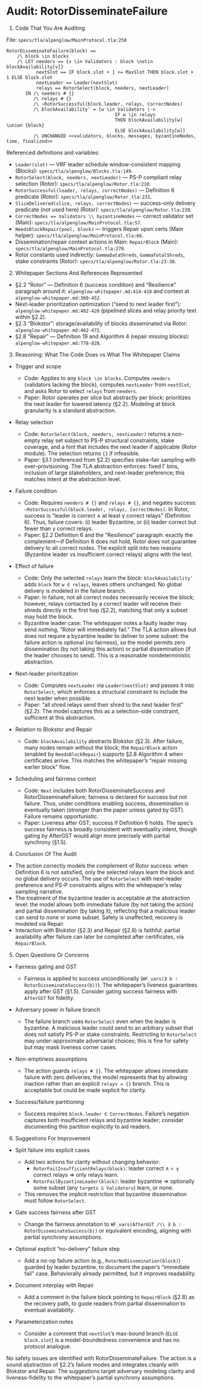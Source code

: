 # Audit: RotorDisseminateFailure

1. Code That You Are Auditing

File: `specs/tla/alpenglow/MainProtocol.tla:258`

```tla
RotorDisseminateFailure(block) ==
    /\ block \in blocks
    /\ LET needers == {v \in Validators : block \notin blockAvailability[v]}
           nextSlot == IF block.slot + 1 <= MaxSlot THEN block.slot + 1 ELSE block.slot
           nextLeader == Leader(nextSlot)
           relays == RotorSelect(block, needers, nextLeader)
       IN /\ needers # {}
          /\ relays # {}
          /\ ~RotorSuccessful(block.leader, relays, CorrectNodes)
          /\ blockAvailability' = [w \in Validators |->
                                        IF w \in relays
                                        THEN blockAvailability[w] \union {block}
                                        ELSE blockAvailability[w]]
          /\ UNCHANGED <<validators, blocks, messages, byzantineNodes, time, finalized>>
```

Referenced definitions and variables:

- `Leader(slot)` — VRF leader schedule window-consistent mapping (Blocks): `specs/tla/alpenglow/Blocks.tla:149`.
- `RotorSelect(block, needers, nextLeader)` — PS-P compliant relay selection (Rotor): `specs/tla/alpenglow/Rotor.tla:210`.
- `RotorSuccessful(leader, relays, correctNodes)` — Definition 6 predicate (Rotor): `specs/tla/alpenglow/Rotor.tla:231`.
- `SliceDelivered(slice, relays, correctNodes)` — success-only delivery predicate (not used here) (Rotor): `specs/tla/alpenglow/Rotor.tla:239`.
- `CorrectNodes == Validators \\ byzantineNodes` — correct validator set (Main): `specs/tla/alpenglow/MainProtocol.tla:57`.
- `NeedsBlockRepair(pool, block)` — triggers Repair upon certs (Main helper): `specs/tla/alpenglow/MainProtocol.tla:66`.
- Dissemination/repair context actions in Main: `RepairBlock` (Main): `specs/tla/alpenglow/MainProtocol.tla:278`.
- Rotor constants used indirectly: `GammaDataShreds`, `GammaTotalShreds`, stake constraints (Rotor): `specs/tla/alpenglow/Rotor.tla:23-38`.

2. Whitepaper Sections And References Represented

- §2.2 “Rotor” — Definition 6 (success condition) and “Resilience” paragraph around it: `alpenglow-whitepaper.md:414-418` and context at `alpenglow-whitepaper.md:360-452`.
- Next-leader prioritization optimization (“send to next leader first”): `alpenglow-whitepaper.md:402-420` (pipelined slices and relay priority text within §2.2).
- §2.3 “Blokstor”: storage/availability of blocks disseminated via Rotor: `alpenglow-whitepaper.md:462-472`.
- §2.8 “Repair” — Definition 19 and Algorithm 4 (repair missing blocks): `alpenglow-whitepaper.md:778-828`.

3. Reasoning: What The Code Does vs What The Whitepaper Claims

- Trigger and scope
  - Code: Applies to any `block \in blocks`. Computes `needers` (validators lacking the block), computes `nextLeader` from `nextSlot`, and asks Rotor to select `relays` from `needers`.
  - Paper: Rotor operates per slice but abstractly per block; prioritizes the next leader for lowered latency (§2.2). Modeling at block granularity is a standard abstraction.

- Relay selection
  - Code: `RotorSelect(block, needers, nextLeader)` returns a non-empty relay set subject to PS-P structural constraints, stake coverage, and a hint that includes the next leader if applicable (Rotor module). The selection returns `{}` if infeasible.
  - Paper: §3.1 (referenced from §2.2) specifies stake-fair sampling with over-provisioning. The TLA abstraction enforces: fixed Γ bins, inclusion of large stakeholders, and next-leader preference; this matches intent at the abstraction level.

- Failure condition
  - Code: Requires `needers # {}` and `relays # {}`, and negates success: `~RotorSuccessful(block.leader, relays, CorrectNodes)`. In Rotor, success is “leader is correct ∧ at least γ correct relays” (Definition 6). Thus, failure covers: (i) leader Byzantine, or (ii) leader correct but fewer than γ correct relays.
  - Paper: §2.2 Definition 6 and the “Resilience” paragraph: exactly the complement—if Definition 6 does not hold, Rotor does not guarantee delivery to all correct nodes. The explicit split into two reasons (Byzantine leader vs insufficient correct relays) aligns with the text.

- Effect of failure
  - Code: Only the selected `relays` learn the block: `blockAvailability'` adds `block` for `w ∈ relays`, leaves others unchanged. No global delivery is modeled in the failure branch.
  - Paper: In failure, not all correct nodes necessarily receive the block; however, relays contacted by a correct leader will receive their shreds directly in the first hop (§2.2), matching that only a subset may hold the block.
  - Byzantine leader case: The whitepaper notes a faulty leader may send nothing, “Rotor will immediately fail.” The TLA action allows but does not require a byzantine leader to deliver to some subset: the failure action is optional (no fairness), so the model permits zero dissemination (by not taking this action) or partial dissemination (if the leader chooses to send). This is a reasonable nondeterministic abstraction.

- Next-leader prioritization
  - Code: Computes `nextLeader` via `Leader(nextSlot)` and passes it into `RotorSelect`, which enforces a structural constraint to include the next leader when possible.
  - Paper: “all shred relays send their shred to the next leader first” (§2.2). The model captures this as a selection-side constraint, sufficient at this abstraction.

- Relation to Blokstor and Repair
  - Code: `blockAvailability` abstracts Blokstor (§2.3). After failure, many nodes remain without the block; the `RepairBlock` action (enabled by `NeedsBlockRepair`) supports §2.8 Algorithm 4 when certificates arrive. This matches the whitepaper’s “repair missing earlier block” flow.

- Scheduling and fairness context
  - Code: `Next` includes both RotorDisseminateSuccess and RotorDisseminateFailure; fairness is declared for success but not failure. Thus, under conditions enabling success, dissemination is eventually taken (stronger than the paper unless gated by GST). Failure remains opportunistic.
  - Paper: Liveness after GST; success if Definition 6 holds. The spec’s success fairness is broadly consistent with eventuality intent, though gating by AfterGST would align more precisely with partial synchrony (§1.5).

4. Conclusion Of The Audit

- The action correctly models the complement of Rotor success: when Definition 6 is not satisfied, only the selected relays learn the block and no global delivery occurs. The use of `RotorSelect` with next-leader preference and PS-P constraints aligns with the whitepaper’s relay sampling narrative.
- The treatment of the byzantine leader is acceptable at the abstraction level: the model allows both immediate failure (by not taking the action) and partial dissemination (by taking it), reflecting that a malicious leader can send to none or some subset. Safety is unaffected; recovery is modeled via Repair.
- Interaction with Blokstor (§2.3) and Repair (§2.8) is faithful: partial availability after failure can later be completed after certificates, via `RepairBlock`.

5. Open Questions Or Concerns

- Fairness gating and GST
  - Fairness is applied to success unconditionally (`WF_vars(∃ b : RotorDisseminateSuccess(b))`). The whitepaper’s liveness guarantees apply after GST (§1.5). Consider gating success fairness with `AfterGST` for fidelity.

- Adversary power in failure branch
  - The failure branch uses `RotorSelect` even when the leader is byzantine. A malicious leader could send to an arbitrary subset that does not satisfy PS-P or stake constraints. Restricting to `RotorSelect` may under-approximate adversarial choices; this is fine for safety but may mask liveness corner cases.

- Non-emptiness assumptions
  - The action guards `relays # {}`. The whitepaper allows immediate failure with zero deliveries; the model represents that by allowing inaction rather than an explicit `relays = {}` branch. This is acceptable but could be made explicit for clarity.

- Success/failure partitioning
  - Success requires `block.leader ∈ CorrectNodes`. Failure’s negation captures both insufficient relays and byzantine leader; consider documenting this partition explicitly to aid readers.

6. Suggestions For Improvement

- Split failure into explicit cases
  - Add two actions for clarity without changing behavior:
    - `RotorFailInsufficientRelays(block)`: leader correct ∧ `< γ` correct relays ⇒ only relays learn.
    - `RotorFailByzantineLeader(block)`: leader byzantine ⇒ optionally some subset (any `targets ⊆ Validators`) learn, or none.
  - This removes the implicit restriction that byzantine dissemination must follow `RotorSelect`.

- Gate success fairness after GST
  - Change the fairness annotation to `WF_vars(AfterGST /\\ ∃ b : RotorDisseminateSuccess(b))` or equivalent encoding, aligning with partial synchrony assumptions.

- Optional explicit “no-delivery” failure step
  - Add a no-op failure action (e.g., `RotorNoDissemination(block)`) guarded by leader byzantine, to document the paper’s “immediate fail” case. Behaviorally already permitted, but it improves readability.

- Document interplay with Repair
  - Add a comment in the failure block pointing to `RepairBlock` (§2.8) as the recovery path, to guide readers from partial dissemination to eventual availability.

- Parameterization notes
  - Consider a comment that `nextSlot`’s max-bound branch (`ELSE block.slot`) is a model-boundedness convenience and has no protocol analogue.

No safety issues are identified with RotorDisseminateFailure. The action is a sound abstraction of §2.2’s failure modes and integrates cleanly with Blokstor and Repair. The suggestions target adversary modeling clarity and liveness-fidelity to the whitepaper’s partial synchrony assumptions.

